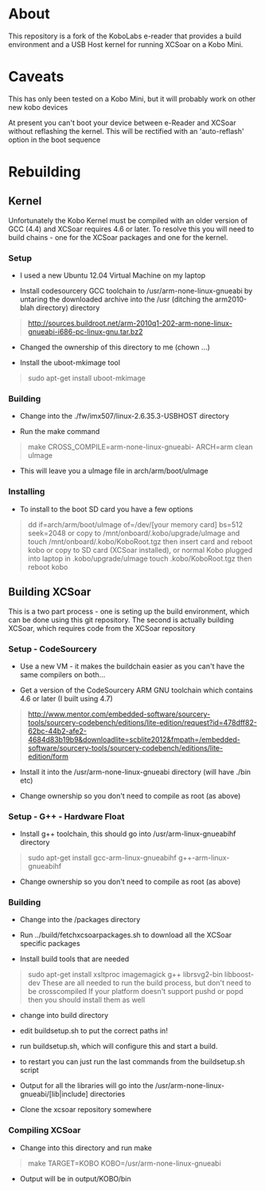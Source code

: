 # About

This repository is a fork of the KoboLabs e-reader that provides a build
environment and a USB Host kernel for running XCSoar on a Kobo Mini.

# Caveats

This has only been tested on a Kobo Mini, but it will probably work on
other new kobo devices

At present you can't boot your device between e-Reader and XCSoar without 
reflashing the kernel.  This will be rectified with an 'auto-reflash' option
in the boot sequence

# Rebuilding 

## Kernel

Unfortunately the Kobo Kernel must be compiled with an older version of GCC (4.4) and XCSoar requires 4.6 or later.  To resolve this you will need to build chains - one for the XCSoar packages and one for the kernel.

### Setup

* I used a new Ubuntu 12.04 Virtual Machine on my laptop

* Install codesourcery GCC toolchain to /usr/arm-none-linux-gnueabi by untaring the downloaded archive into the /usr (ditching the arm2010-blah directory) directory
> http://sources.buildroot.net/arm-2010q1-202-arm-none-linux-gnueabi-i686-pc-linux-gnu.tar.bz2

* Changed the ownership of this directory to me (chown ...)

* Install the uboot-mkimage tool
> sudo apt-get install uboot-mkimage

### Building

* Change into the ./fw/imx507/linux-2.6.35.3-USBHOST directory

* Run the make command
>make CROSS_COMPILE=arm-none-linux-gnueabi- ARCH=arm clean uImage

* This will leave you a uImage file in arch/arm/boot/uImage

### Installing

* To install to the boot SD card you have a few options
> dd if=arch/arm/boot/uImage of=/dev/[your memory card] bs=512 seek=2048
or
> copy to /mnt/onboard/.kobo/upgrade/uImage and touch /mnt/onboard/.kobo/KoboRoot.tgz then insert card and reboot kobo
or
> copy to SD card (XCSoar installed), or normal Kobo plugged into laptop in .kobo/upgrade/uImage touch .kobo/KoboRoot.tgz then reboot kobo

## Building XCSoar

This is a two part process - one is seting up the build environment, which can be done using this git repository.  The second is actually building XCSoar, which requires code from the XCSoar repository

### Setup - CodeSourcery

* Use a new VM - it makes the buildchain easier as you can't have the same compilers on both...

* Get a version of the CodeSourcery ARM GNU toolchain which contains 4.6 or later (I built using 4.7)
> http://www.mentor.com/embedded-software/sourcery-tools/sourcery-codebench/editions/lite-edition/request?id=478dff82-62bc-44b2-afe2-4684d83b19b9&downloadlite=scblite2012&fmpath=/embedded-software/sourcery-tools/sourcery-codebench/editions/lite-edition/form

* Install it into the /usr/arm-none-linux-gnueabi directory (will have ./bin etc)

* Change ownership so you don't need to compile as root (as above)

### Setup - G++ - Hardware Float

* Install g++ toolchain, this should go into /usr/arm-linux-gnueabihf directory
> sudo apt-get install  gcc-arm-linux-gnueabihf g++-arm-linux-gnueabihf

* Change ownership so you don't need to compile as root (as above)

### Building

* Change into the <git>/packages directory

* Run ../build/fetchxcsoarpackages.sh to download all the XCSoar specific packages

* Install build tools that are needed
> sudo apt-get install  xsltproc imagemagick g++ librsvg2-bin libboost-dev
These are all needed to run the build process, but don't need to be crosscompiled
If your platform doesn't support pushd or popd then you should install them as well

* change into build directory

* edit buildsetup.sh to put the correct paths in!

* run buildsetup.sh, which will configure this and start a build.  
* to restart you can just run the last commands from the buildsetup.sh script 

*  Output for all the libraries will go into the /usr/arm-none-linux-gnueabi/[lib|include] directories

* Clone the xcsoar repository somewhere

### Compiling XCSoar

* Change into this directory and run make
> make TARGET=KOBO KOBO=/usr/arm-none-linux-gnueabi 

* Output will be in output/KOBO/bin

